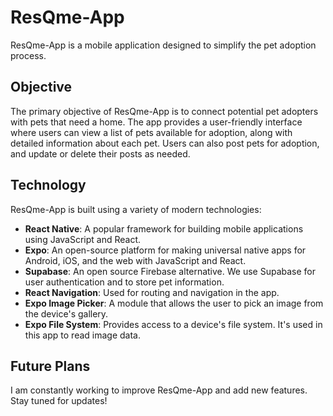 # ResQme-App

ResQme-App is a mobile application designed to simplify the pet adoption process.

## Objective

The primary objective of ResQme-App is to connect potential pet adopters with pets that need a home. The app provides a user-friendly interface where users can view a list of pets available for adoption, along with detailed information about each pet. Users can also post pets for adoption, and update or delete their posts as needed.

## Technology

ResQme-App is built using a variety of modern technologies:

- **React Native**: A popular framework for building mobile applications using JavaScript and React.
- **Expo**: An open-source platform for making universal native apps for Android, iOS, and the web with JavaScript and React.
- **Supabase**: An open source Firebase alternative. We use Supabase for user authentication and to store pet information.
- **React Navigation**: Used for routing and navigation in the app.
- **Expo Image Picker**: A module that allows the user to pick an image from the device's gallery.
- **Expo File System**: Provides access to a device's file system. It's used in this app to read image data.

## Future Plans

I am constantly working to improve ResQme-App and add new features. Stay tuned for updates!
